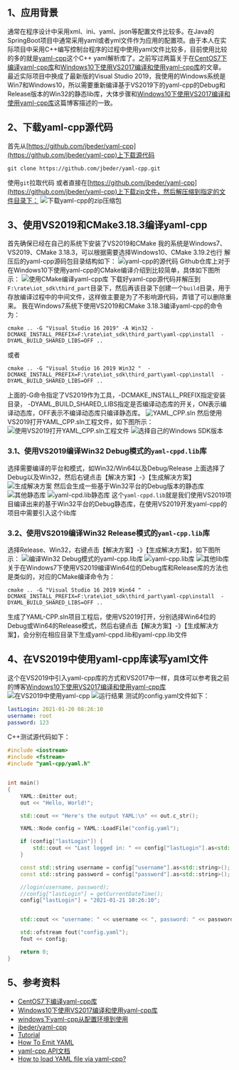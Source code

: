 ## 1、应用背景
   通常在程序设计中采用xml、ini、yaml、json等配置文件比较多。在Java的SpringBoot项目中通常采用yaml或者yml文件作为应用的配置项。由于本人在实际项目中采用C++编写控制台程序的过程中使用yaml文件比较多，目前使用比较的多的就是[yaml-cpp](https://github.com/jbeder/yaml-cpp)这个C++ yaml解析库了。之前写过两篇关于在[CentOS7下编译yaml-cpp库](https://ccf19881030.blog.csdn.net/article/details/108676702)和[Windows10下使用VS2017编译和使用yaml-cpp库](https://ccf19881030.blog.csdn.net/article/details/108676484)的文章。
   最近实际项目中换成了最新版的Visual Studio 2019，我使用的Windows系统是Win7和Windows10，所以需要重新编译基于VS2019下的yaml-cpp的Debug和Release版本的Win32的静态lib库，大体步骤和[Windows10下使用VS2017编译和使用yaml-cpp库](https://ccf19881030.blog.csdn.net/article/details/108676484)这篇博客描述的一致。
   
## 2、下载yaml-cpp源代码
   首先从[https://github.com/jbeder/yaml-cpp](https://github.com/jbeder/yaml-cpp)上下载源代码
   ```
   git clone https://github.com/jbeder/yaml-cpp.git
   ```
   使用`git`拉取代码
   或者直接在[https://github.com/jbeder/yaml-cpp](https://github.com/jbeder/yaml-cpp)上下载zip文件，然后解压缩到指定的文件目录下：
   ![下载yaml-cpp的zip压缩包](https://img-blog.csdnimg.cn/20210127232511335.png?x-oss-process=image/watermark,type_ZmFuZ3poZW5naGVpdGk,shadow_10,text_aHR0cHM6Ly9ibG9nLmNzZG4ubmV0L2NjZjE5ODgxMDMw,size_16,color_FFFFFF,t_70)
## 3、使用VS2019和CMake3.18.3编译yaml-cpp
首先确保已经在自己的系统下安装了VS2019和CMake
我的系统是Windows7、VS2019、CMake 3.18.3，可以根据需要选择Windows10、CMake 3.19.2也行
解压后的yaml-cpp源码包目录结构如下：
![yaml-cpp的源代码](https://img-blog.csdnimg.cn/20210127232816641.png?x-oss-process=image/watermark,type_ZmFuZ3poZW5naGVpdGk,shadow_10,text_aHR0cHM6Ly9ibG9nLmNzZG4ubmV0L2NjZjE5ODgxMDMw,size_16,color_FFFFFF,t_70)
Github仓库上对于在Windows10下使用yaml-cpp的CMake编译介绍到比较简单，具体如下图所示：
![使用CMake编译yaml-cpp库](https://img-blog.csdnimg.cn/20210127232952127.png?x-oss-process=image/watermark,type_ZmFuZ3poZW5naGVpdGk,shadow_10,text_aHR0cHM6Ly9ibG9nLmNzZG4ubmV0L2NjZjE5ODgxMDMw,size_16,color_FFFFFF,t_70)
下载好yaml-cpp源代码并解压到`F:\rate\iot_sdk\third_part`目录下，然后再该目录下创建一个`build`目录，用于存放编译过程中的中间文件，这样做主要是为了不影响源代码，弄错了可以删除重来。
我在Windows7系统下使用VS2019和CMake 3.18.3编译yaml-cpp的命令为：
```
cmake .. -G "Visual Studio 16 2019" -A Win32 -DCMAKE_INSTALL_PREFIX=F:\rate\iot_sdk\third_part\yaml-cpp\install  -DYAML_BUILD_SHARED_LIBS=OFF ..
```
或者
```
cmake .. -G "Visual Studio 16 2019 Win32 "  -DCMAKE_INSTALL_PREFIX=F:\rate\iot_sdk\third_part\yaml-cpp\install  -DYAML_BUILD_SHARED_LIBS=OFF ..
```
上面的-G命令指定了VS2019作为工具，-DCMAKE_INSTALL_PREFIX指定安装目录，
-DYAML_BUILD_SHARED_LIBS指定是否编译动态库的开关，ON表示编译动态库，OFF表示不编译动态库只编译静态库。
![YAML_CPP.sln](https://img-blog.csdnimg.cn/20210127233814186.png?x-oss-process=image/watermark,type_ZmFuZ3poZW5naGVpdGk,shadow_10,text_aHR0cHM6Ly9ibG9nLmNzZG4ubmV0L2NjZjE5ODgxMDMw,size_16,color_FFFFFF,t_70)
然后使用VS2019打开YAML_CPP.sln工程文件，如下图所示：
![使用VS2019打开YAML_CPP.sln工程文件](https://img-blog.csdnimg.cn/20210127234035504.png?x-oss-process=image/watermark,type_ZmFuZ3poZW5naGVpdGk,shadow_10,text_aHR0cHM6Ly9ibG9nLmNzZG4ubmV0L2NjZjE5ODgxMDMw,size_16,color_FFFFFF,t_70)
![选择自己的Windows SDK版本](https://img-blog.csdnimg.cn/20210127234156363.png?x-oss-process=image/watermark,type_ZmFuZ3poZW5naGVpdGk,shadow_10,text_aHR0cHM6Ly9ibG9nLmNzZG4ubmV0L2NjZjE5ODgxMDMw,size_16,color_FFFFFF,t_70)
### 3.1、使用VS2019编译Win32 Debug模式的`yaml-cppd.lib`库
选择需要编译的平台和模式，如Win32/Win64以及Debug/Release
上面选择了Debug以及Win32，然后右键点击【解决方案】-》【生成解决方案】
![生成解决方案](https://img-blog.csdnimg.cn/20210127234523547.png?x-oss-process=image/watermark,type_ZmFuZ3poZW5naGVpdGk,shadow_10,text_aHR0cHM6Ly9ibG9nLmNzZG4ubmV0L2NjZjE5ODgxMDMw,size_16,color_FFFFFF,t_70)
然后会生成一些基于Win32平台的Debug版本的静态库
![其他静态库](https://img-blog.csdnimg.cn/20210127234634482.png?x-oss-process=image/watermark,type_ZmFuZ3poZW5naGVpdGk,shadow_10,text_aHR0cHM6Ly9ibG9nLmNzZG4ubmV0L2NjZjE5ODgxMDMw,size_16,color_FFFFFF,t_70)
![yaml-cpd.lib静态库](https://img-blog.csdnimg.cn/20210127234801349.png?x-oss-process=image/watermark,type_ZmFuZ3poZW5naGVpdGk,shadow_10,text_aHR0cHM6Ly9ibG9nLmNzZG4ubmV0L2NjZjE5ODgxMDMw,size_16,color_FFFFFF,t_70)
这个`yaml-cppd.lib`就是我们使用VS2019项目编译出来的基于Win32平台的Debug静态库，在使用VS2019开发yaml-cpp的项目中需要引入这个lib库

### 3.2、使用VS2019编译Win32 Release模式的`yaml-cpp.lib`库
选择Release、Win32，右键点击【解决方案】-》【生成解决方案】，如下图所示：
![编译Win32 Debug模式的yaml-cpp.lib库](https://img-blog.csdnimg.cn/2021012723520875.png?x-oss-process=image/watermark,type_ZmFuZ3poZW5naGVpdGk,shadow_10,text_aHR0cHM6Ly9ibG9nLmNzZG4ubmV0L2NjZjE5ODgxMDMw,size_16,color_FFFFFF,t_70)
![yaml-cpp.lib库](https://img-blog.csdnimg.cn/20210127235314709.png?x-oss-process=image/watermark,type_ZmFuZ3poZW5naGVpdGk,shadow_10,text_aHR0cHM6Ly9ibG9nLmNzZG4ubmV0L2NjZjE5ODgxMDMw,size_16,color_FFFFFF,t_70)
![其他lib库](https://img-blog.csdnimg.cn/20210127235345835.png?x-oss-process=image/watermark,type_ZmFuZ3poZW5naGVpdGk,shadow_10,text_aHR0cHM6Ly9ibG9nLmNzZG4ubmV0L2NjZjE5ODgxMDMw,size_16,color_FFFFFF,t_70)
关于在Windows7下使用VS2019编译Win64位的Debug库和Release库的方法也是类似的，对应的CMake编译命令为：
```
cmake .. -G "Visual Studio 16 2019 Win64 "  -DCMAKE_INSTALL_PREFIX=F:\rate\iot_sdk\third_part\yaml-cpp\install  -DYAML_BUILD_SHARED_LIBS=OFF ..
```
生成了YAML-CPP.sln项目工程后，使用VS2019打开，分别选择Win64位的Debug或Win64的Release模式，然后右键点击【解决方案】-》【生成解决方案】，会分别在相应目录下生成yaml-cppd.lib和yaml-cpp.lib文件

## 4、在VS2019中使用yaml-cpp库读写yaml文件
这个在VS2019中引入yaml-cpp库的方式和VS2017中一样，具体可以参考我之前的博客[Windows10下使用VS2017编译和使用yaml-cpp库](https://ccf19881030.blog.csdn.net/article/details/108676484)
![在VS2019中使用yaml-cpp](https://img-blog.csdnimg.cn/20210127235546581.png?x-oss-process=image/watermark,type_ZmFuZ3poZW5naGVpdGk,shadow_10,text_aHR0cHM6Ly9ibG9nLmNzZG4ubmV0L2NjZjE5ODgxMDMw,size_16,color_FFFFFF,t_70)
![运行结果](https://img-blog.csdnimg.cn/2021012723561983.png?x-oss-process=image/watermark,type_ZmFuZ3poZW5naGVpdGk,shadow_10,text_aHR0cHM6Ly9ibG9nLmNzZG4ubmV0L2NjZjE5ODgxMDMw,size_16,color_FFFFFF,t_70)
测试的config.yaml文件如下：
```yaml
lastLogin: 2021-01-20 08:26:10
username: root
password: 123
```
C++测试源代码如下：
```cpp
#include <iostream>
#include <fstream>
#include "yaml-cpp/yaml.h"


int main()
{
    YAML::Emitter out;
    out << "Hello, World!";

    std::cout << "Here's the output YAML:\n" << out.c_str();

    YAML::Node config = YAML::LoadFile("config.yaml");

    if (config["lastLogin"]) {
        std::cout << "Last logged in: " << config["lastLogin"].as<std::string>() << std::endl;
    }

    const std::string username = config["username"].as<std::string>();
    const std::string password = config["password"].as<std::string>();

    //login(username, password);
    //config["lastLogin"] = getCurrentDateTime();
    config["lastLogin"] = "2021-01-21 10:26:10";


    std::cout << "username: " << username << ", password: " << password << std::endl;

    std::ofstream fout("config.yaml");
    fout << config;

    return 0;
}
```
## 5、参考资料
- [CentOS7下编译yaml-cpp库](https://ccf19881030.blog.csdn.net/article/details/108676702)
- [Windows10下使用VS2017编译和使用yaml-cpp库](https://ccf19881030.blog.csdn.net/article/details/108676484)
- [windows下yaml-cpp从配置环境到使用](https://blog.csdn.net/sinat_38602176/article/details/105640629)
- [jbeder/yaml-cpp](https://github.com/jbeder/yaml-cpp)
- [Tutorial](https://github.com/jbeder/yaml-cpp/wiki/Tutorial)
- [How To Emit YAML](https://github.com/jbeder/yaml-cpp/wiki/How-To-Emit-YAML)
- [yaml-cpp API文档](https://codedocs.xyz/jbeder/yaml-cpp/index.html)
- [How to load YAML file via yaml-cpp?](https://www.howtobuildsoftware.com/index.php/how-do/c7Cl/c-yaml-cpp-how-to-load-yaml-file-via-yaml-cpp)
